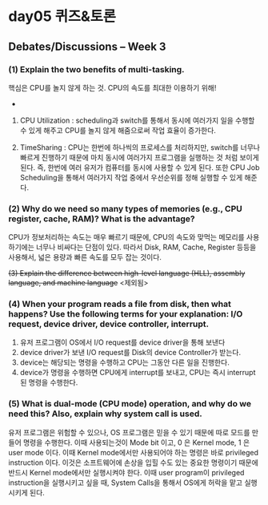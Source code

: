 # day05 퀴즈&토론

## Debates/Discussions – Week 3

### (1) Explain the two benefits of multi-tasking.

핵심은 CPU를 놀지 않게 하는 것. CPU의 속도를 최대한 이용하기 위해!

-

1. CPU Utilization : scheduling과 switch를 통해서 동시에 여러가지 일을 수행할 수 있게 해주고 CPU를 놀지 않게 해줌으로써 작업 효율이 증가한다.

2. TimeSharing : CPU는 한번에 하나씩의 프로세스를 처리하지만, switch를 너무나 빠르게 진행하기 때문에 마치 동시에 여러가지 프로그램을 실행하는 것 처럼 보이게 된다. 즉, 한번에 여러 유저가 컴퓨터를 동시에 사용할 수 있게 된다. 또한 CPU Job Scheduling을 통해서 여러가지 작업 중에서 우선순위를 정해 실행할 수 있게 해준다.

### (2) Why do we need so many types of memories (e.g., CPU register, cache, RAM)? What is the advantage?

CPU가 정보처리하는 속도는 매우 빠르기 때문에, CPU의 속도와 맞먹는 메모리를 사용하기에는 너무나 비싸다는 단점이 있다. 따라서 Disk, RAM, Cache, Register 등등을 사용해서, 넓은 용량과 빠른 속도를 모두 잡는 것이다.

~~(3) Explain the difference between high-level language (HLL), assembly language, and machine language~~
<제외됨>

### (4) When your program reads a file from disk, then what happens? Use the following terms for your explanation: I/O request, device driver, device controller, interrupt.

1. 유저 프로그램이 OS에서 I/O request를 device driver을 통해 보낸다
2. device driver가 보낸 I/O request를 Disk의 device Controller가 받는다.
3. device는 해당되는 명령을 수행하고 CPU는 그동안 다른 일을 진행한다.
4. device가 명령을 수행하면 CPU에게 interrupt를 보내고, CPU는 즉시 interrupt된 명령을 수행한다.

### (5) What is dual-mode (CPU mode) operation, and why do we need this? Also, explain why system call is used.

유저 프로그램은 위험할 수 있으나, OS 프로그램은 믿을 수 있기 때문에 따로 모드를 만들어 명령을 수행한다. 이때 사용되는것이 Mode bit 이고, 0 은 Kernel mode, 1 은 user mode 이다. 이때 Kernel mode에서만 사용되어야 하는 명령은 바로 privileged instruction 이다. 이것은 소프트웨어에 손상을 입힐 수도 있는 중요한 명령이기 때문에 반드시 Kernel mode에서만 실행시켜야 한다. 이때 user program이 privileged instruction을 실행시키고 싶을 때, System Calls을 통해서 OS에게 허락을 맡고 실행시키게 된다.
